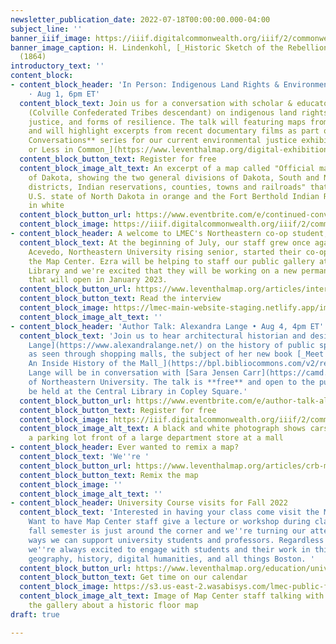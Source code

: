 ```yaml
---
newsletter_publication_date: 2022-07-18T00:00:00.000-04:00
subject_line: ''
banner_iiif_image: https://iiif.digitalcommonwealth.org/iiif/2/commonwealth:ww72bn94m/266,3287,5853,1890/full/0/default.jpg
banner_image_caption: H. Lindenkohl, [_Historic Sketch of the Rebellion_](https://collections.leventhalmap.org/search/commonwealth:ww72bn93b)
  (1864)
introductory_text: ''
content_block:
- content_block_header: 'In Person: Indigenous Land Rights & Environmental Justice
    · Aug 1, 6pm ET'
  content_block_text: Join us for a conversation with scholar & educator [Dina Gilio-Whitaker](https://dgwconsulting.org/#bio)
    (Colville Confederated Tribes descendant) on indigenous land rights, environmental
    justice, and forms of resilience. The talk will featuring maps from our collections
    and will highlight excerpts from recent documentary films as part of our **Continued
    Conversations** series for our current environmental justice exhibition, [_More
    or Less in Common_](https://www.leventhalmap.org/digital-exhibitions/more-or-less-in-common/)_._
  content_block_button_text: Register for free
  content_block_image_alt_text: An excerpt of a map called "Official map of the territory
    of Dakota, showing the two general divisions of Dakota, South and North, the land
    districts, Indian reservations, counties, towns and railroads" that shows the
    U.S. state of North Dakota in orange and the Fort Berthold Indian Reservation
    in white
  content_block_button_url: https://www.eventbrite.com/e/continued-conversations-indigenous-land-rights-with-dina-gilio-whitaker-tickets-378019676027?aff=newsletter20220718
  content_block_image: https://iiif.digitalcommonwealth.org/iiif/2/commonwealth:4m90fb35q/80,121,3713,2479/full/0/default.jpg
- content_block_header: A welcome to LMEC's Northeastern co-op student, Ezra Acevedo
  content_block_text: At the beginning of July, our staff grew once again as Ezra
    Acevedo, Northeastern University rising senior, started their co-op term with
    the Map Center. Ezra will be helping to staff our public gallery at the Central
    Library and we're excited that they will be working on a new permanent exhibit
    that will open in January 2023.
  content_block_button_url: https://www.leventhalmap.org/articles/interview-with-ezra/
  content_block_button_text: Read the interview
  content_block_image: https://lmec-main-website-staging.netlify.app/images/headshots/ezra-acevedo.jpg
  content_block_image_alt_text: ''
- content_block_header: 'Author Talk: Alexandra Lange • Aug 4, 4pm ET'
  content_block_text: 'Join us to hear architectural historian and design critic [Alexandra
    Lange](https://www.alexandralange.net/) on the history of public space in America
    as seen through shopping malls, the subject of her new book [_Meet Me by the Fountain:
    An Inside History of the Mall_](https://bpl.bibliocommons.com/v2/record/S75C8224624).
    Lange will be in conversation with [Sara Jensen Carr](https://camd.northeastern.edu/faculty/sara-jensen-carr/)
    of Northeastern University. The talk is **free** and open to the public and will
    be held at the Central Library in Copley Square.'
  content_block_button_url: https://www.eventbrite.com/e/author-talk-alexandra-lange-on-meet-me-by-the-fountain-tickets-373389186107?aff=newsletter20220718
  content_block_button_text: Register for free
  content_block_image: https://iiif.digitalcommonwealth.org/iiif/2/commonwealth:0g354t14z/full/,1200/0/default.jpg
  content_block_image_alt_text: A black and white photograph shows cars parked in
    a parking lot front of a large department store at a mall
- content_block_header: Ever wanted to remix a map?
  content_block_text: 'We''re '
  content_block_button_url: https://www.leventhalmap.org/articles/crb-map-remix/
  content_block_button_text: Remix the map
  content_block_image: ''
  content_block_image_alt_text: ''
- content_block_header: University Course visits for Fall 2022
  content_block_text: 'Interested in having your class come visit the Map Center?
    Want to have Map Center staff give a lecture or workshop during class time? The
    fall semester is just around the corner and we''re turning our attention to the
    ways we can support university students and professors. Regardless of discipline,
    we''re always excited to engage with students and their work in thinking about
    geography, history, digital humanities, and all things Boston. '
  content_block_button_url: https://www.leventhalmap.org/education/university/#class-visits
  content_block_button_text: Get time on our calendar
  content_block_image: https://s3.us-east-2.wasabisys.com/lmec-public-files/newsletters/LMEC-univ-visit.jpg
  content_block_image_alt_text: Image of Map Center staff talking with students visiting
    the gallery about a historic floor map
draft: true

---
```

